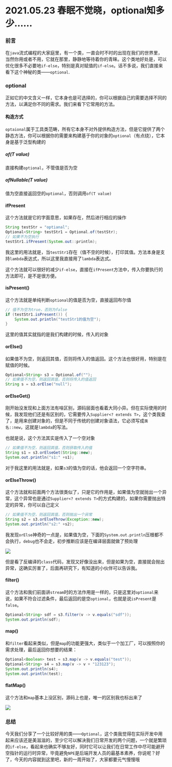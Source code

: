 # 2021.05.23 春眠不觉晓，optional知多少……

### 前言

在`java`流式编程的大家庭里，有一个类，一直会时不时的出现在我们的世界里，当然你用或者不用，它就在那里，静静地等待着你的青睐。这个类地好处是，可以优化很多不必要地`if-else`，特别是真对赋值的`if-else`。话不多说，我们直接来看下这个神秘的类——`optional`.



### optional

正如它的中文含义一样，它本身也是可选择的，你可以根据自己的需要选择不同的方法，以满足你不同的需求。我们来看下它常用的方法。

#### 构造方式

`optaional`属于工具类范畴，所有它本身不对外提供构造方法，但是它提供了两个静态方法，你可以根据你的需要来构建基于你的对象的`optional`（有点绕），它本身是基于泛型构建的

##### of(T value)

直接构建`optional`，不管值是否为空

##### ofNullable(T value)

值为空直接返回空的`optional`，否则调用`of(T value)`

#### ifPresent

这个方法就是它的字面意思，如果存在，然后进行相应的操作

```java
String testStr = "optianal";
Optional<String> testStr1 = Optional.of(testStr);
// 如果不为空执行
testStr1.ifPresent(System.out::println);
```

我这里的用法就是，当`testStr1`存在（值不空的时候），打印其值。方法本身是支持`lambda`表达式，所以这里我直接用了`lambda`表达式。

这个方法就可以很好的减少`if-else`，直接在`ifPresent`方法中，传入你要执行的方法即可，是不是很方便。

#### isPresent()

这个方法就是单纯判断`optional`的值是否为空，直接返回布尔值

```java
// 值不为空为true，否则为false
if (testStr1.isPresent()) {
    System.out.println("testStr1的值为空");
}
```

这里的值其实就指的是我们构建的时候，传入的对象

#### orElse()

如果值不为空，则返回其值，否则将传入的值返回。这个方法也很好用，特别是在赋值的时候。

```java
Optional<String> s3 = Optional.of("");
// 如果值不为空，则返回其值，否则将传入的值返回
String s = s3.orElse("null");
```

#### orElseGet()

刚开始没发现和上面方法有啥区别，源码层面也看着大同小异。但在实际使用的时候，我发现他们还是有区别的，它需要传入`Supplier<? extends T>`，这个类我查了，是用来创建对象的，但是不同于传统的创建对象语法，它必须写成`类名::new`，这就是`lambda`的写法。

也就是说，这个方法其实是传入了一个空对象

```java
// 如果值不为空，则返回其值，否则获取传入的值
String s1 = s3.orElseGet(String::new);
System.out.println("s1:" +s1);
```

对于我这里的用法就是，如果`s3`的值为空的话，他会返回一个空字符串。

#### orElseThrow()

这个方法就和前面两个方法很类似了，只是它的作用是，如果值为空就抛出一个异常，这个异常也是通过`Supplier<? extends T>`的方式构建的，如果你需要抛出特定的异常，你可以自己定义

```java
// 如果值不为空，则返回其值，否则抛出一个异常
String s2 = s3.orElseThrow(Exception::new);
System.out.println("s2:" +s2);
```

我发现`orElse`神奇的一点是，如果值为空，下面的`System.out.println`压根都不会执行，`debug`也不会走，初步推断应该是在编译层面就做了预处理

![](https://gitee.com/sysker/picBed/raw/master/images/20210524083420.png)

但是看了反编译的`class`代码，发现又好像没出来，但是如果为空，直接就会抛出异常，这确实厉害了，后面再研究下，有知道的小伙伴可以告诉我。

#### filter()

这个方法和我们前面讲`stream`时的方法作用是一样的，只是这里对`optional`来说，如果不符合过滤条件，最后返回的是空`optional`，也就是说`isPresent`是`false`。

```java
Optional<String> sdf = s3.filter(v -> v.equals("sdf"));
System.out.println(sdf);
```

#### map()

和`filter`看起来类似，但是`map`的功能更强大，类似于一个加工厂，可以按照你的需求处理，最后返回你想要的结果：

```java
Optional<Boolean> test = s3.map(v -> v.equals("test"));
Optional<String> s4 = s3.map(v -> v + "123123");
System.out.println(s4);
System.out.println(test);
```

#### flatMap()

这个方法和`map`基本上没区别，源码上也是，唯一的区别我也标出来了

![](https://gitee.com/sysker/picBed/raw/master/images/20210524083909.png)

### 总结

今天我们分享了一个比较好用的类——`Optional`，这个类我觉得在实际开发中用起来应该还是美滋滋的，至少它可以解决我们日常开发的两个问题，一个就是繁琐的`if-else`，看起来也确实不够友好，同时它可以让我们在日常工作中尽可能避开空指针的运行时异常，毕竟避免`NPE`是后端开发人员的最基本素养，你说呢？好了，今天的内容就到这里吧，新的一周开始了，大家都要元气慢慢哦